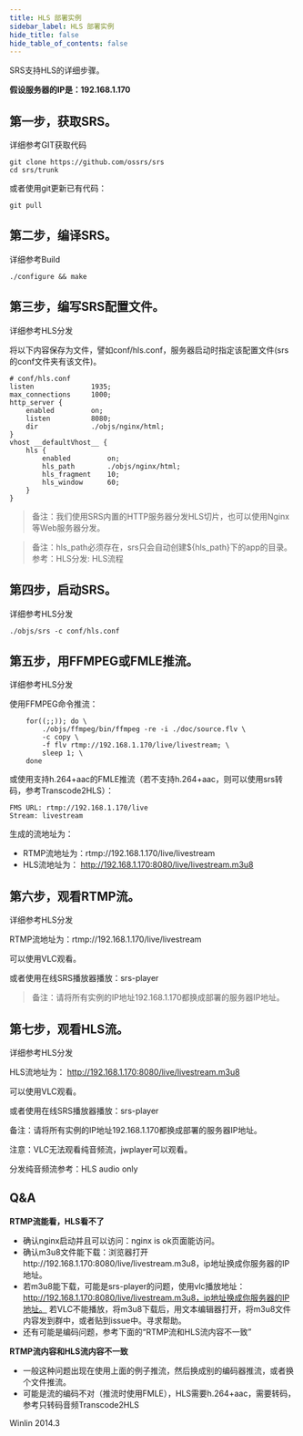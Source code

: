 ```yaml
---
title: HLS 部署实例
sidebar_label: HLS 部署实例
hide_title: false
hide_table_of_contents: false
---
```



SRS支持HLS的详细步骤。

**假设服务器的IP是：192.168.1.170**

## 第一步，获取SRS。

详细参考GIT获取代码

```
git clone https://github.com/ossrs/srs
cd srs/trunk
```

或者使用git更新已有代码：
```
git pull
```

## 第二步，编译SRS。

详细参考Build

```
./configure && make
```


## 第三步，编写SRS配置文件。

详细参考HLS分发

将以下内容保存为文件，譬如conf/hls.conf，服务器启动时指定该配置文件(srs的conf文件夹有该文件)。

```
# conf/hls.conf
listen              1935;
max_connections     1000;
http_server {
    enabled         on;
    listen          8080;
    dir             ./objs/nginx/html;
}
vhost __defaultVhost__ {
    hls {
        enabled         on;
        hls_path        ./objs/nginx/html;
        hls_fragment    10;
        hls_window      60;
    }
}
```

> 备注：我们使用SRS内置的HTTP服务器分发HLS切片，也可以使用Nginx等Web服务器分发。

> 备注：hls_path必须存在，srs只会自动创建${hls_path}下的app的目录。参考：HLS分发: HLS流程


## 第四步，启动SRS。

详细参考HLS分发

```
./objs/srs -c conf/hls.conf
```

## 第五步，用FFMPEG或FMLE推流。

详细参考HLS分发

使用FFMPEG命令推流：
```
    for((;;)); do \
        ./objs/ffmpeg/bin/ffmpeg -re -i ./doc/source.flv \
        -c copy \
        -f flv rtmp://192.168.1.170/live/livestream; \
        sleep 1; \
    done
```

或使用支持h.264+aac的FMLE推流（若不支持h.264+aac，则可以使用srs转码，参考Transcode2HLS）：

```
FMS URL: rtmp://192.168.1.170/live
Stream: livestream
```

生成的流地址为：
- RTMP流地址为：rtmp://192.168.1.170/live/livestream
- HLS流地址为： http://192.168.1.170:8080/live/livestream.m3u8


## 第六步，观看RTMP流。

详细参考HLS分发

RTMP流地址为：rtmp://192.168.1.170/live/livestream

可以使用VLC观看。

或者使用在线SRS播放器播放：srs-player

> 备注：请将所有实例的IP地址192.168.1.170都换成部署的服务器IP地址。

## 第七步，观看HLS流。

详细参考HLS分发

HLS流地址为： http://192.168.1.170:8080/live/livestream.m3u8

可以使用VLC观看。

或者使用在线SRS播放器播放：srs-player

备注：请将所有实例的IP地址192.168.1.170都换成部署的服务器IP地址。

注意：VLC无法观看纯音频流，jwplayer可以观看。

分发纯音频流参考：HLS audio only

## Q&A

**RTMP流能看，HLS看不了**

- 确认nginx启动并且可以访问：nginx is ok页面能访问。
- 确认m3u8文件能下载：浏览器打开http://192.168.1.170:8080/live/livestream.m3u8，ip地址换成你服务器的IP地址。
- 若m3u8能下载，可能是srs-player的问题，使用vlc播放地址：http://192.168.1.170:8080/live/livestream.m3u8，ip地址换成你服务器的IP地址。
若VLC不能播放，将m3u8下载后，用文本编辑器打开，将m3u8文件内容发到群中，或者贴到issue中。寻求帮助。
- 还有可能是编码问题，参考下面的“RTMP流和HLS流内容不一致”


**RTMP流内容和HLS流内容不一致**

- 一般这种问题出现在使用上面的例子推流，然后换成别的编码器推流，或者换个文件推流。
- 可能是流的编码不对（推流时使用FMLE），HLS需要h.264+aac，需要转码，参考只转码音频Transcode2HLS


Winlin 2014.3

